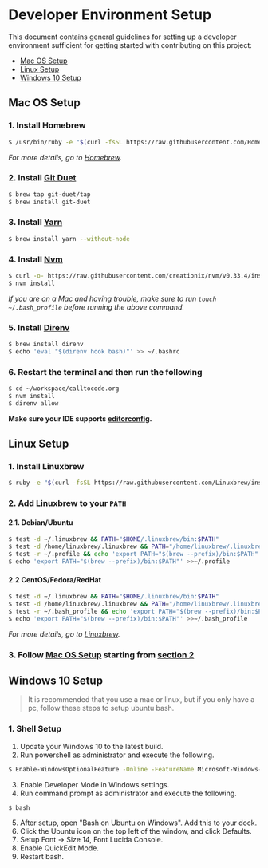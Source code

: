 # Developer Environment Setup

This document contains general guidelines for setting up a developer environment sufficient for getting started with
contributing on this project:

- [Mac OS Setup](#mac)
- [Linux Setup](#linux)
- [Windows 10 Setup](#windows10)

## <a name="mac"></a> Mac OS Setup

### 1. Install Homebrew

```bash
$ /usr/bin/ruby -e "$(curl -fsSL https://raw.githubusercontent.com/Homebrew/install/master/install)"
```
*For more details, go to [Homebrew](https://brew.sh/).*

### <a name="rest"></a> 2. Install [Git Duet](https://github.com/git-duet/git-duet/#installation)

```bash
$ brew tap git-duet/tap
$ brew install git-duet
```

### 3. Install [Yarn](https://yarnpkg.com/lang/en/docs/install/#windows-tab)

```bash
$ brew install yarn --without-node
```

### 4. Install [Nvm](https://github.com/creationix/nvm#installation)

```bash
$ curl -o- https://raw.githubusercontent.com/creationix/nvm/v0.33.4/install.sh | bash
$ nvm install
```
*If you are on a Mac and having trouble, make sure to run `touch ~/.bash_profile` before running the above command.*

### 5. Install [Direnv](https://github.com/direnv/direnv#install)

```bash
$ brew install direnv
$ echo 'eval "$(direnv hook bash)"' >> ~/.bashrc
```

### 6. Restart the terminal and then run the following

```bash
$ cd ~/workspace/calltocode.org
$ nvm install
$ direnv allow
```

**Make sure your IDE supports [editorconfig](http://editorconfig.org/).**

## <a name="linux"></a> Linux Setup

### 1. Install Linuxbrew

```bash
$ ruby -e "$(curl -fsSL https://raw.githubusercontent.com/Linuxbrew/install/master/install)"
```

### 2. Add Linuxbrew to your `PATH`

#### 2.1. Debian/Ubuntu

```bash
$ test -d ~/.linuxbrew && PATH="$HOME/.linuxbrew/bin:$PATH"
$ test -d /home/linuxbrew/.linuxbrew && PATH="/home/linuxbrew/.linuxbrew/bin:$PATH"
$ test -r ~/.profile && echo 'export PATH="$(brew --prefix)/bin:$PATH"' >>~/.profile
$ echo 'export PATH="$(brew --prefix)/bin:$PATH"' >>~/.profile
```

#### 2.2 CentOS/Fedora/RedHat

```bash
$ test -d ~/.linuxbrew && PATH="$HOME/.linuxbrew/bin:$PATH"
$ test -d /home/linuxbrew/.linuxbrew && PATH="/home/linuxbrew/.linuxbrew/bin:$PATH"
$ test -r ~/.bash_profile && echo 'export PATH="$(brew --prefix)/bin:$PATH"' >>~/.bash_profile
$ echo 'export PATH="$(brew --prefix)/bin:$PATH"' >>~/.bash_profile
```
*For more details, go to [Linuxbrew](http://linuxbrew.sh/).*

### 3. Follow [Mac OS Setup](#mac) starting from [section 2](#rest)

## <a name="windows10"></a> Windows 10 Setup

> It is recommended that you use a mac or linux, but if you only have a pc, follow these steps to setup ubuntu bash.

### 1. Shell Setup

1. Update your Windows 10 to the latest build.
2. Run powershell as administrator and execute the following.
```bash
$ Enable-WindowsOptionalFeature -Online -FeatureName Microsoft-Windows-Subsystem-Linux`
```
3. Enable Developer Mode in Windows settings.
4. Run command prompt as administrator and execute the following.
```bash
$ bash
```
5. After setup, open "Bash on Ubuntu on Windows". Add this to your dock.
6. Click the Ubuntu icon on the top left of the window, and click Defaults.
7. Setup Font -> Size 14, Font Lucida Console.
8. Enable QuickEdit Mode.
9. Restart bash.
